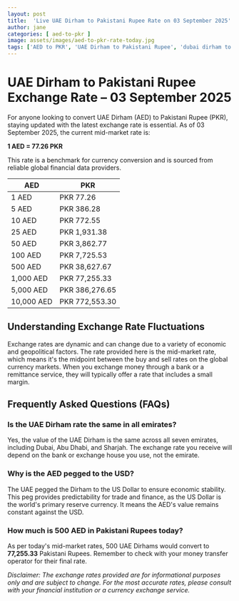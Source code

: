 ```yaml
---
layout: post
title:  'Live UAE Dirham to Pakistani Rupee Rate on 03 September 2025'
author: jane
categories: [ aed-to-pkr ]
image: assets/images/aed-to-pkr-rate-today.jpg
tags: ['AED to PKR', 'UAE Dirham to Pakistani Rupee', 'dubai dirham to pkr', 'dirham rate in pakistan today', 'uae exchange rate pakistan']
---
```


# UAE Dirham to Pakistani Rupee Exchange Rate – 03 September 2025

For anyone looking to convert UAE Dirham (AED) to Pakistani Rupee (PKR), staying updated with the latest exchange rate is essential. As of 03 September 2025, the current mid-market rate is:

**1 AED = 77.26 PKR**

This rate is a benchmark for currency conversion and is sourced from reliable global financial data providers.

| AED | PKR |
| --- | --- |
| 1 AED | PKR 77.26 |
| 5 AED | PKR 386.28 |
| 10 AED | PKR 772.55 |
| 25 AED | PKR 1,931.38 |
| 50 AED | PKR 3,862.77 |
| 100 AED | PKR 7,725.53 |
| 500 AED | PKR 38,627.67 |
| 1,000 AED | PKR 77,255.33 |
| 5,000 AED | PKR 386,276.65 |
| 10,000 AED | PKR 772,553.30 |


## Understanding Exchange Rate Fluctuations

Exchange rates are dynamic and can change due to a variety of economic and geopolitical factors. The rate provided here is the mid-market rate, which means it's the midpoint between the buy and sell rates on the global currency markets. When you exchange money through a bank or a remittance service, they will typically offer a rate that includes a small margin.

## Frequently Asked Questions (FAQs)

### Is the UAE Dirham rate the same in all emirates?

Yes, the value of the UAE Dirham is the same across all seven emirates, including Dubai, Abu Dhabi, and Sharjah. The exchange rate you receive will depend on the bank or exchange house you use, not the emirate.

### Why is the AED pegged to the USD?

The UAE pegged the Dirham to the US Dollar to ensure economic stability. This peg provides predictability for trade and finance, as the US Dollar is the world's primary reserve currency. It means the AED's value remains constant against the USD.

### How much is 500 AED in Pakistani Rupees today?

As per today's mid-market rates, 500 UAE Dirhams would convert to **77,255.33** Pakistani Rupees. Remember to check with your money transfer operator for their final rate.



*Disclaimer: The exchange rates provided are for informational purposes only and are subject to change. For the most accurate rates, please consult with your financial institution or a currency exchange service.*
